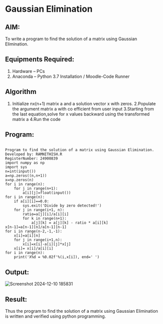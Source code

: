 # Gaussian Elimination

## AIM:
To write a program to find the solution of a matrix using Gaussian Elimination.

## Equipments Required:
1. Hardware – PCs
2. Anaconda – Python 3.7 Installation / Moodle-Code Runner

## Algorithm

1. Initialize nx(n+1) matrix a and a solution vector x with zeros.
2.Populate the argument matrix a with co efficient from user input
3.Starting from the last equation,solve for x values backward using the transformed matrix a
4.Run the code



## Program:
```

Program to find the solution of a matrix using Gaussian Elimination.
Developed by: RAMNITHISH.R
RegisterNumber: 24900839
import numpy as np
import sys
n=int(input())
a=np.zeros((n,n+1))
x=np.zeros(n)
for i in range(n):
    for j in range(n+1):
        a[i][j]=float(input())
for i in range(n):
    if a[i][i]==0.0:
        sys.exit('Divide by zero detected!')
    for j in range(i+1, n):
        ratio=a[j][i]/a[i][i]
        for k in range(n+1):
            a[j][k] = a[j][k] - ratio * a[i][k]
x[n-1]=a[n-1][n]/a[n-1][n-1]
for i in range(n-2,-1,-1):
    x[i]=a[i][n]
    for j in range(i+1,n):
        x[i]=x[i]-a[i][j]*x[j]
    x[i]= x[i]/a[i][i]
for i in range(n):
    print('X%d = %0.02f'%(i,x[i]), end=' ')

```

## Output:

![Screenshot 2024-12-10 185831](https://github.com/user-attachments/assets/36fa1dd4-8111-40a8-8c99-12a041b077fc)


## Result:
Thus the program to find the solution of a matrix using Gaussian Elimination is written and verified using python programming.

